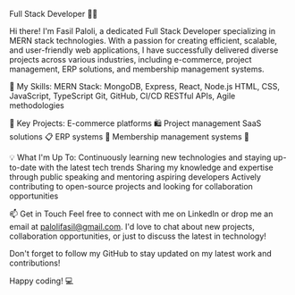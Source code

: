 Full Stack Developer 👨‍💻

Hi there! I'm Fasil Paloli, a dedicated Full Stack Developer specializing in MERN stack technologies. With a passion for creating efficient, scalable, and user-friendly web applications, I have successfully delivered diverse projects across various industries, including e-commerce, project management, ERP solutions, and membership management systems.

🔧 My Skills:
MERN Stack: MongoDB, Express, React, Node.js
HTML, CSS, JavaScript, TypeScript
Git, GitHub, CI/CD
RESTful APIs, 
Agile methodologies

🌟 Key Projects:
E-commerce platforms 🛍️
Project management SaaS solutions 📋
ERP systems 🏢
Membership management systems 🤝

💡 What I'm Up To:
Continuously learning new technologies and staying up-to-date with the latest tech trends
Sharing my knowledge and expertise through public speaking and mentoring aspiring developers
Actively contributing to open-source projects and looking for collaboration opportunities

📫 Get in Touch
Feel free to connect with me on LinkedIn or drop me an email at palolifasil@gmail.com. I'd love to chat about new projects, collaboration opportunities, or just to discuss the latest in technology!

Don't forget to follow my GitHub to stay updated on my latest work and contributions!

Happy coding! 💻
